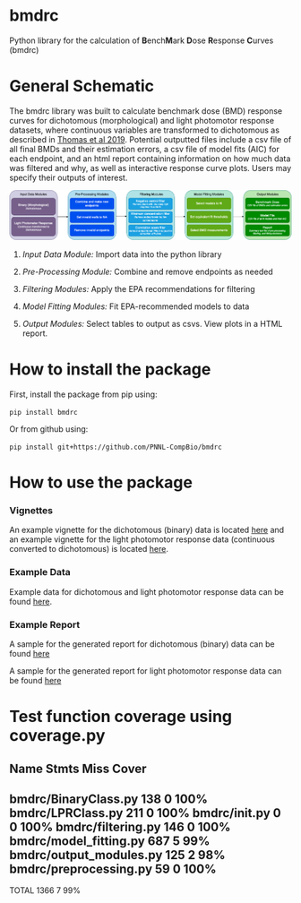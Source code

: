 # bmdrc

Python library for the calculation of **B**ench**M**ark **D**ose **R**esponse **C**urves (bmdrc)

# General Schematic 

The bmdrc library was built to calculate benchmark dose (BMD) response curves for dichotomous (morphological) and light photomotor response datasets, where continuous variables are transformed to dichotomous as described in [Thomas et al 2019](https://www.sciencedirect.com/science/article/pii/S2468111318300732). Potential outputted files include a csv file of all final BMDs and their estimation errors, a csv file of model fits (AIC) for each endpoint, and an html report containing information on how much data was filtered and why, as well as interactive response curve plots. Users may specify their outputs of interest. 

![General bmdrc inputs and outputs](./bmdrc.png)

1. *Input Data Module:* Import data into the python library

2. *Pre-Processing Module:* Combine and remove endpoints as needed

3. *Filtering Modules:* Apply the EPA recommendations for filtering 

4. *Model Fitting Modules:* Fit EPA-recommended models to data

5. *Output Modules:* Select tables to output as csvs. View plots in a HTML report.

# How to install the package

First, install the package from pip using:

`pip install bmdrc`

Or from github using:

`pip install git+https://github.com/PNNL-CompBio/bmdrc`

# How to use the package 

### Vignettes
An example vignette for the dichotomous (binary) data is located [here](./vignettes/Binary%20Class%20Example.ipynb) and an example vignette for the light photomotor response data (continuous converted to dichotomous) is located [here](./vignettes/LPR%20Class%20Example.ipynb).
 
### Example Data 
Example data for dichotomous and light photomotor response data can be found [here](./data/).

### Example Report
A sample for the generated report for dichotomous (binary) data can be found [here](https://github.com/PNNL-CompBio/bmdrc/blob/main/example_report/binary_class/Benchmark%20Dose%20Curves.md)

A sample for the generated report for light photomotor response data can be found [here](https://github.com/PNNL-CompBio/bmdrc/blob/main/example_report/lpr_class/Benchmark%20Dose%20Curves.md)

# Test function coverage using coverage.py

Name                      Stmts   Miss  Cover
---------------------------------------------
bmdrc/BinaryClass.py        138      0   100%
bmdrc/LPRClass.py           211      0   100%
bmdrc/__init__.py             0      0   100%
bmdrc/filtering.py          146      0   100%
bmdrc/model_fitting.py      687      5    99%
bmdrc/output_modules.py     125      2    98%
bmdrc/preprocessing.py       59      0   100%
---------------------------------------------
TOTAL                      1366      7    99%